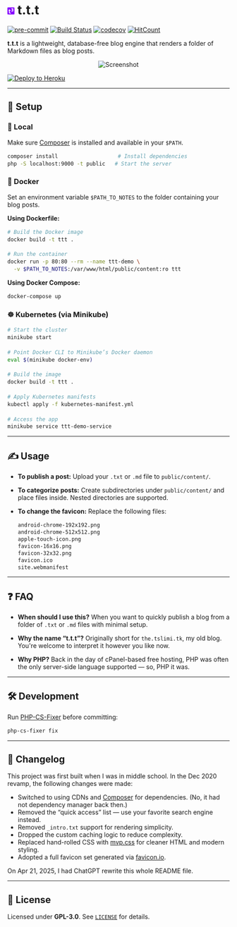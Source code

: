 # ![Logo](public/favicon-16x16.png) **t.t.t**

[![pre-commit](https://img.shields.io/badge/pre--commit-enabled-brightgreen?logo=pre-commit&logoColor=white)](https://github.com/pre-commit/pre-commit)
[![Build Status](https://www.travis-ci.com/tslmy/t.t.t.svg?branch=master)](https://www.travis-ci.com/tslmy/t.t.t)
[![codecov](https://codecov.io/gh/tslmy/t.t.t/branch/master/graph/badge.svg?token=K603JQ63AV)](https://codecov.io/gh/tslmy/t.t.t)
[![HitCount](http://hits.dwyl.com/tslmy/ttt.svg)](http://hits.dwyl.com/tslmy/ttt)

**t.t.t** is a lightweight, database-free blog engine that renders a folder of Markdown files as blog posts.

<p align="center">
  <img src="https://tva1.sinaimg.cn/large/e6c9d24egy1h2r3dr7vyqj20qw0m0jt1.jpg" alt="Screenshot" />
</p>

[![Deploy to Heroku](https://www.herokucdn.com/deploy/button.svg)](https://heroku.com/deploy)

---

## 🚀 Setup

### 🔧 Local

Make sure [Composer](https://getcomposer.org/doc/01-basic-usage.md) is installed and available in your `$PATH`.

```bash
composer install                   # Install dependencies
php -S localhost:9000 -t public   # Start the server
```

### 🐳 Docker

Set an environment variable `$PATH_TO_NOTES` to the folder containing your blog posts.

**Using Dockerfile:**

```bash
# Build the Docker image
docker build -t ttt .

# Run the container
docker run -p 80:80 --rm --name ttt-demo \
  -v $PATH_TO_NOTES:/var/www/html/public/content:ro ttt
```

**Using Docker Compose:**

```bash
docker-compose up
```

### ☸️ Kubernetes (via Minikube)

```bash
# Start the cluster
minikube start

# Point Docker CLI to Minikube’s Docker daemon
eval $(minikube docker-env)

# Build the image
docker build -t ttt .

# Apply Kubernetes manifests
kubectl apply -f kubernetes-manifest.yml

# Access the app
minikube service ttt-demo-service
```

---

## ✍️ Usage

- **To publish a post:** Upload your `.txt` or `.md` file to `public/content/`.
- **To categorize posts:** Create subdirectories under `public/content/` and place files inside. Nested directories are supported.
- **To change the favicon:** Replace the following files:

  ```
  android-chrome-192x192.png
  android-chrome-512x512.png
  apple-touch-icon.png
  favicon-16x16.png
  favicon-32x32.png
  favicon.ico
  site.webmanifest
  ```

---

## ❓ FAQ

- **When should I use this?**
  When you want to quickly publish a blog from a folder of `.txt` or `.md` files with minimal setup.

- **Why the name “t.t.t”?**
  Originally short for `the.tslimi.tk`, my old blog. You're welcome to interpret it however you like now.

- **Why PHP?**
  Back in the day of cPanel-based free hosting, PHP was often the only server-side language supported — so, PHP it was.

---

## 🛠 Development

Run [PHP-CS-Fixer](https://github.com/FriendsOfPHP/PHP-CS-Fixer) before committing:

```bash
php-cs-fixer fix
```

---

## 📜 Changelog

This project was first built when I was in middle school. In the Dec 2020 revamp, the following changes were made:

- Switched to using CDNs and [Composer](https://getcomposer.org) for dependencies. (No, it had not dependency manager back then.)
- Removed the “quick access” list — use your favorite search engine instead.
- Removed `_intro.txt` support for rendering simplicity.
- Dropped the custom caching logic to reduce complexity.
- Replaced hand-rolled CSS with [mvp.css](https://andybrewer.github.io/mvp/) for cleaner HTML and modern styling.
- Adopted a full favicon set generated via [favicon.io](https://favicon.io/).

On Apr 21, 2025, I had ChatGPT rewrite this whole README file.

---

## 📝 License

Licensed under **GPL-3.0**. See [`LICENSE`](LICENSE) for details.
